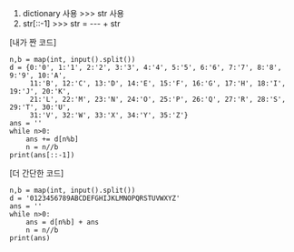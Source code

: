 1. dictionary 사용 >>> str 사용
2. str[::-1] >>> str = --- + str


[내가 짠 코드]
```(python)
n,b = map(int, input().split())
d = {0:'0', 1:'1', 2:'2', 3:'3', 4:'4', 5:'5', 6:'6', 7:'7', 8:'8', 9:'9', 10:'A',
     11:'B', 12:'C', 13:'D', 14:'E', 15:'F', 16:'G', 17:'H', 18:'I', 19:'J', 20:'K',
     21:'L', 22:'M', 23:'N', 24:'O', 25:'P', 26:'Q', 27:'R', 28:'S', 29:'T', 30:'U',
     31:'V', 32:'W', 33:'X', 34:'Y', 35:'Z'}
ans = ''
while n>0:
    ans += d[n%b]
    n = n//b
print(ans[::-1])
```
[더 간단한 코드]
```(python)
n,b = map(int, input().split())
d = '0123456789ABCDEFGHIJKLMNOPQRSTUVWXYZ'
ans = ''
while n>0:
    ans = d[n%b] + ans
    n = n//b
print(ans)
```
